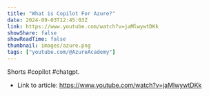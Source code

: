 ```yaml
---
title: "What is Copilot For Azure?"
date: 2024-09-03T12:45:03Z
link: https://www.youtube.com/watch?v=jaMlwywtDKk
showShare: false
showReadTime: false
thumbnail: images/azure.png
tags: ["youtube.com/@AzureAcademy"]
---
```

Shorts #copilot #chatgpt.

- Link to article: https://www.youtube.com/watch?v=jaMlwywtDKk